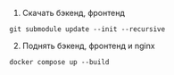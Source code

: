 1. Скачать бэкенд, фронтенд
```
git submodule update --init --recursive
```

2. Поднять бэкенд, фронтенд и nginx
```
docker compose up --build
```
